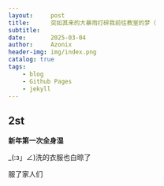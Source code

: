 ```yaml
---
layout:     post
title:      突如其来的大暴雨打碎我前往教室的梦（
subtitle:   
date:       2025-03-04
author:     Azonix
header-img: img/index.png
catalog: true
tags:
    - blog
    - Github Pages
    - jekyll
---
```


## 2st ##
**新年第一次全身湿**

_(:з」∠)洗的衣服也白晾了

服了家人们


